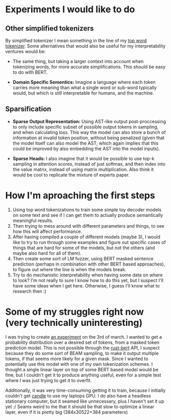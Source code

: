 # Experiments I would like to do
## Other simplified tokenizers
By simplified tokenizer I mean something in the line of my [top word tokenizer](journal/10feb2024.md).
Some alternatives that would also be useful for my interpretability ventures would be:

- The same thing, but taking a larger context into account when tokenizing words, for more accurate simplifications. This should be easy to do with BERT.

- **Domain Specific Sementics:** Imagine a language where each token carries more meaning than what a single word or sub-word typically would, 
but which is still interpretable for humans, and the machine.

## Sparsification
- **Sparse Output Representation:** Using AST-like output post-proccessing to only include specific subset of possible output tokens in sampling, and when calculating loss.
This way the model can also store a bunch of information at invalid token position, without being penalized (given that the model itself can also model the AST, which again implies that this could be improved by also embedding the AST into the model inputs).

- **Sparse Heads:** I also imagine that it would be possible to use top-k sampling in attention scores, instead of just softmax, and then index into the value matrix, instead of using matrix multiplication.
Also think it would be cool to replicate the mixture of experts paper.


# How I'm aproaching the first steps
1. Using top word tokenizations to train some simple toy decoder models on some text and see if I can get them to actually produce semantically meaningful results.
2. Then trying to mess around with different parameters and things, to see how this will affect performance.
3. After having compiled a couple of different models (maybe 3),
I would like to try to run through some examples and figure out specific cases of things that are hard for some of the models,
but not the others (and maybe also hard for all of them).
4. Then create some sort of LM fuzzer, using BERT masked sentence prediction (perhaps in combination with other BERT based approaches),
to figure out where the line is when the models break.
5. Try to do mechanistic interpretability when having some data on where to look?
I'm not really to sure I know how to do this yet, but I suspect I'll have some ideas when I get here.
Otherwise, I guess I'll know what to research then :)

# Some of my struggles right now (very technically uninteresting)
I was trying to create [an experiment](src/experiment_2.rs) on the 3rd of march.
I wanted to get a probability distribution over a desired set of tokens, from a masked token prediction model.
This is not possible through the [rust-bert](https://lib.rs/rust-bert) API, I suspect because they do some sort of BEAM sampling, to make it output multiple tokens, if that seems more likely for a given mask.
Since I wanted to potentially use this model with one of my own tokenization schemes.
I thought a single linear layer on top of some BERT based model would be fine, but I couldn't get it to produce anything useful,
even for a simple test where I was just trying to get it to overfit.

Additionally, it was very time-consuming getting it to train, because I initially couldn't get [candle](https://github.com/huggingface/candle) to use my laptops GPU.
I do also have a headless stationary computer, but it seamed like unnecessary, plus I haven't set it up yet :/
Seams weird to me that it should be that slow to optimize a linear layer, even if it is pretty big (384x30522+384 parameters)
